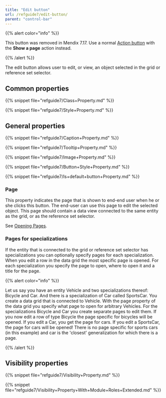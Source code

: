 ```yaml
---
title: "Edit button"
url: /refguide7/edit-button/
parent: "control-bar"
---
```


{{% alert color="info" %}}

This button was removed in Mendix 7.17. Use a normal [Action button](/refguide7/action-button/) with the **Show a page** action instead.

{{% /alert %}}

The edit button allows user to edit, or view, an object selected in the grid or reference set selector.

## Common properties

{{% snippet file="refguide7/Class+Property.md" %}}

{{% snippet file="refguide7/Style+Property.md" %}}

## General properties

{{% snippet file="refguide7/Caption+Property.md" %}}

{{% snippet file="refguide7/Tooltip+Property.md" %}}

{{% snippet file="refguide7/Image+Property.md" %}}

{{% snippet file="refguide7/Button+Style+Property.md" %}}

{{% snippet file="refguide7/Is+default+button+Property.md" %}}

### Page

This property indicates the page that is shown to end-end user when he or she clicks this button. The end-user can use this page to edit the selected object. This page should contain a data view connected to the same entity as the grid, or as the reference set selector.

See [Opening Pages](/refguide7/opening-pages/).

### Pages for specializations

If the entity that is connected to the grid or reference set selector has specializations you can optionally specify pages for each specialization. When you edit a row in the data grid the most specific page is opened. For each specialization you specify the page to open, where to open it and a title for the page.

{{% alert color="info" %}}

Let us say you have an entity Vehicle and two specializations thereof: Bicycle and Car. And there is a specialization of Car called SportsCar. You create a data grid that is connected to Vehicle. With the page property of the data grid you specify what page to open for arbitrary Vehicles. For the specializations Bicycle and Car you create separate pages to edit them. If you now edit a row of type Bicycle the page specific for bicycles will be opened. If you edit a Car, you get the page for cars. If you edit a SportsCar, the page for cars will be opened! There is no page specific for sports cars (in this example) and car is the 'closest' generalization for which there is a page.

{{% /alert %}}

## Visibility properties

{{% snippet file="refguide7/Visibility+Property.md" %}}

{{% snippet file="refguide7/Visibility+Property+With+Module+Roles+Extended.md" %}}

